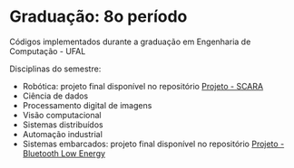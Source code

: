 # Graduação: 8o período

Códigos implementados durante a graduação em Engenharia de Computação - UFAL

Disciplinas do semestre:

* Robótica: projeto final disponível no repositório [Projeto - SCARA](https://github.com/fernandagitai/Projeto-SCARA)
* Ciência de dados
* Processamento digital de imagens
* Visão computacional
* Sistemas distribuídos
* Automação industrial
* Sistemas embarcados: projeto final disponível no repositório [Projeto - Bluetooth Low Energy](https://github.com/jflnetobr/ble-embarcados)
